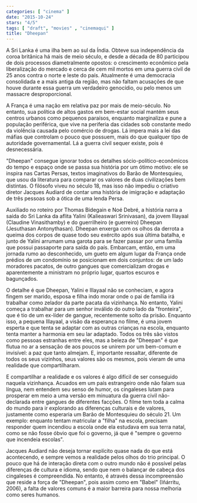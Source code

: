 ```yaml
---
categories: [ "cinema" ]
date: "2015-10-24"
stars: "4/5"
tags: [ "draft", "movies" , "cinemaqui" ]
title: "Dheepan"
---
```

A Sri Lanka é uma ilha bem ao sul da Índia. Obteve sua independência
da coroa britânica há mais de meio século, e desde a década de
80 participou de dois processos diametralmente opostos: o crescimento
econômico pela liberalização do mercado e cerca de cem mil mortos em
uma guerra civil de 25 anos contra o norte e leste do país. Atualmente
é uma democracia consolidada e a mais antiga da região, mas não faltam
acusações de que houve durante essa guerra um verdadeiro genocídio,
ou pelo menos um massacre desproporcional.

A França é uma nação em relativa paz por mais de meio-século. No
entanto, sua política de altos gastos em bem-estar social mantém seus
centros urbanos como pequenos paraísos, enquanto marginaliza e pune a
população periférica, que vive na periferia das cidades sob constante
medo da violência causada pelo comércio de drogas. Lá impera mais a
lei das máfias que controlam o pouco que possuem, mais do que qualquer
tipo de autoridade governamental. Lá a guerra civil sequer existe,
pois é desnecessária.

"Dheepan" consegue ignorar todos os detalhes sócio-político-econômicos
do tempo e espaço onde se passa sua história por um ótimo motivo:
ele se inspira nas Cartas Persas, textos imaginativos do Barão de
Montesquieu, que usou da literatura para comparar os valores de duas
civilizações bem distintas. O filósofo viveu no século 18, mas isso
não impediu o criativo diretor Jacques Audiard de contar uma história
de imigração e adaptação de três pessoas sob a ótica de uma lenda
Persa.

Auxiliado no roteiro por Thomas Bidegain e Noé Debré, a história narra
a saída do Sri Lanka da aflita Yalini (Kalieaswari Srinivasan), da jovem
Illayaal (Claudine Vinasithamby) e do guerrilheiro (e guerreiro) Dheepan
(Jesuthasan Antonythasan). Dheepan enxerga com os olhos da derrota a
queima dos corpos de quase todo seu exército após sua última batalha,
e junto de Yalini arrumam uma garota para se fazer passar por uma
família que possui passaporte para saída do país. Embarcam, então,
em uma jornada rumo ao desconhecido, um gueto em algum lugar da França
onde prédios de um condomínio se posicionam em dois conjuntos: de
um lado moradores pacatos, de outro gangues que comercializam drogas
e aparentemente a ministram no próprio lugar, quartos escuros e
bagunçados.

O detalhe é que Dheepan, Yalini e Illayaal não se conheciam, e agora
fingem ser marido, esposa e filha indo morar onde o pai de família
irá trabalhar como zelador da parte pacata da vizinhança. No entanto,
Yalini começa a trabalhar para um senhor inválido do outro lado da
"fronteira", que é tio de um ex-líder de gangue, recentemente solto
da prisão. Enquanto isso, a pequena Illayaal, a visão da esperança no
filme, é uma jovem esperta e que tenta se adaptar com as outras crianças
na escola, enquanto tenta manter a harmonia em seu lar adaptado. Todos
os três são vistos como pessoas estranhas entre eles, mas a beleza de
"Dheepan" é que flutua no ar a sensação de aos poucos se unirem por um
bem-comum e invisível: a paz que tanto almejam. E, importante ressaltar,
diferente de todos os seus vizinhos, seus valores são os mesmos, pois
vieram de uma realidade que compartilharam.

E compartilhar a realidade e os valores é algo difícil de ser
conseguido naquela vizinhança. Acuados em um país estrangeiro onde
não falam sua língua, nem entendem seu senso de humor, os cingaleses
lutam para prosperar em meio a uma versão em minuatura da guerra
civil não-declarada entre gangues de diferentes facções. O filme tem
toda a calma do mundo para ir explorando as diferenças culturais e de
valores, justamente como esperaria um Barão de Montesquieu do século
21. Um exemplo: enquanto tentam matricular a "filha" na escola, precisam
responder quem incendiou a escola onde ela estudava em sua terra natal,
como se não fosse óbvio que foi o governo, já que é "sempre o governo
que incendeia escolas".

Jacques Audiard não deseja tornar explícito quase nada do que está
acontecendo, e sempre vemos a realidade pelos olhos do trio principal. O
pouco que há de interação direta com o outro mundo não é possível
pelas diferenças de cultura e idioma, sendo que nem o balançar de
cabeça dos cingaleses é compreendida. No entanto, é através dessa
incompreensão que reside a força de "Dheepan", pois assim como em
"Babel" (Iñárritu, 2006), a falta de valores comuns é a maior barreira
para nossa melhoria como seres humanos.
